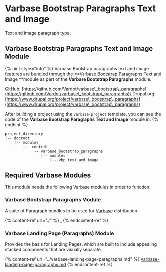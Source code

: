 # Varbase Bootstrap Paragraphs Text and Image

Text and image paragraph type.

## Varbase Bootstrap Paragraphs Text and Image Module

{% hint style="info" %}
Varbase Bootstrap paragraphs text and image features are bundled through the **Varbase Bootstrap Paragraphs Text and Image **module as part of the **Varbase Bootstrap Paragraphs** module.

GitHub: [https://github.com/Vardot/varbase\_bootstrap\_paragraphs](https://github.com/Vardot/varbase\_bootstrap\_paragraphs)\
Drupal.org: [https://www.drupal.org/project/varbase\_bootstrap\_paragraphs](https://www.drupal.org/project/varbase\_bootstrap\_paragraphs)

After building a project using the `varbase-project` template, you can see the code of the **Varbase Bootstrap Paragraphs Text and Image** module in:
{% endhint %}

```
project_directory
|-- docroot
    |-- modules
        |-- contrib
            |-- varbase_bootstrap_paragraphs
                |-- modules
                    |-- vbp_text_and_image
```

## Required Varbase Modules

This module needs the following Varbase modules in order to function.

### Varbase Bootstrap Paragraphs Module

A suite of Paragraph bundles to be used for [Varbase](https://www.drupal.org/project/varbase) distribution.

{% content-ref url="./" %}
[.](./)
{% endcontent-ref %}

### Varbase Landing Page (Paragraphs) Module

Provides the basis for Landing Pages, which are built to include appealing stacked components that are visually separate.

{% content-ref url="../varbase-landing-page-paragraphs.md" %}
[varbase-landing-page-paragraphs.md](../varbase-landing-page-paragraphs.md)
{% endcontent-ref %}







